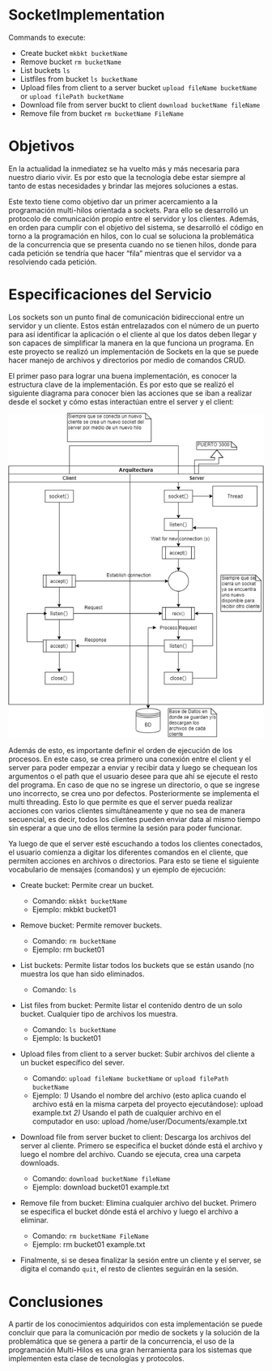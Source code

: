 # SocketImplementation
Commands to execute:
- Create bucket `mkbkt bucketName` 
- Remove bucket `rm bucketName`
- List buckets `ls`
- Listfiles from bucket `ls bucketName`
- Upload files from client to a server bucket `upload fileName bucketName` or `upload filePath bucketName`
- Download file from server buckt to client `download bucketName fileName`
- Remove file from bucket `rm bucketName FileName`

# Objetivos
En la actualidad la inmediatez se ha vuelto más y más necesaria para nuestro diario vivir. Es por esto que la tecnología debe estar siempre al tanto de estas necesidades y brindar las mejores soluciones a estas.

Este texto tiene como objetivo dar un primer acercamiento a la programación multi-hilos orientada a sockets. Para ello se desarrolló un protocolo de comunicación propio entre el servidor y los clientes. Además, en orden para cumplir con el objetivo del sistema, se desarrolló el código en torno a la programación en hilos, con lo cual se soluciona la problemática de la concurrencia que se presenta cuando no se tienen hilos, donde para cada petición se tendría que hacer “fila” mientras que el servidor va a resolviendo cada petición.

# Especificaciones del Servicio

Los sockets son un punto final de comunicación bidireccional entre un servidor y un cliente. Estos están entrelazados con el número de un puerto para así identificar la aplicación o el cliente al que los datos deben llegar y son capaces de simplificar la manera en la que funciona un programa. En este proyecto se realizó un implementación de Sockets en la que se puede hacer manejo de archivos y directorios por medio de comandos CRUD.

El primer paso para lograr una buena implementación, es conocer la estructura clave de la implementación. Es por esto que se realizó el siguiente diagrama para conocer bien las acciones que se iban a realizar desde el socket y cómo estas interactúan entre el server y el client:

![Arquitectura](https://github.com/marinconz/SocketImplementation/blob/main/Arquitectura%20Sockets.png)

Además de esto, es importante definir el orden de ejecución de los procesos. En este caso, se crea primero una conexión entre el client y el server para poder empezar a enviar y recibir data y luego se chequean los argumentos o el path que el usuario desee para que ahí se ejecute el resto del programa. En caso de que no se ingrese un directorio, o que se ingrese uno incorrecto, se crea uno por defectos. 
Posteriormente se implementa el multi threading. Esto lo que permite es que el server pueda realizar acciones con varios clientes simultáneamente y que no sea de manera secuencial, es decir, todos los clientes pueden enviar data al mismo tiempo sin esperar a que uno de ellos termine la sesión para poder funcionar.

Ya luego de que el server esté escuchando a todos los clientes conectados, el usuario comienza a digitar los diferentes comandos en el cliente, que permiten acciones en archivos o directorios. Para esto se tiene el siguiente vocabulario de mensajes (comandos) y un ejemplo de ejecución:

- Create bucket: Permite crear un bucket.
  - Comando:  `mkbkt bucketName`
  - Ejemplo: mkbkt bucket01
  
- Remove bucket: Permite remover buckets.
  - Comando: `rm bucketName`
  - Ejemplo: rm bucket01
  
- List buckets: Permite listar todos los buckets que se están usando (no muestra los que han sido eliminados.
  - Comando: `ls`
  
- List files from bucket: Permite listar el contenido dentro de un solo bucket. Cualquier tipo de archivos los muestra.
  - Comando: `ls bucketName`
  - Ejemplo: ls bucket01
 
- Upload files from client to a server bucket: Subir archivos del cliente a un bucket específico del sever.
  - Comando:  `upload fileName bucketName` or `upload filePath bucketName`
  - Ejemplo: *1)* Usando el nombre del archivo (esto aplica cuando el archivo está en la misma carpeta del proyecto ejecutándose): upload example.txt 
             *2)* Usando el path de cualquier archivo en el computador en uso: upload /home/user/Documents/example.txt
- Download file from server bucket to client: Descarga los archivos del server al cliente. Primero se especifica el bucket dónde está el archivo y luego el nombre del archivo. Cuando se ejecuta, crea una carpeta downloads.
  - Comando: `download bucketName fileName`
  - Ejemplo: download bucket01 example.txt
- Remove file from bucket: Elimina cualquier archivo del bucket. Primero se especifica el bucket dónde está el archivo y luego el archivo a eliminar.
  - Comando: `rm bucketName FileName`
  - Ejemplo: rm bucket01 example.txt
 
- Finalmente, si se desea finalizar la sesión entre un cliente y el server, se digita el comando `quit`, el resto de clientes seguirán en la sesión.

# Conclusiones

A partir de los conocimientos adquiridos con esta implementación se puede concluir que para la comunicación por medio de sockets y la solución de la problemática que se genera a partir de la concurrencia, el uso de la programación Multi-Hilos es una gran herramienta para los sistemas que implementen esta clase de tecnologías y protocolos. 


